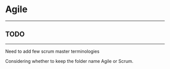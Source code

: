# Agile
---

## TODO
---
Need to add few scrum master terminologies

Considering whether to keep the folder name Agile or Scrum.
